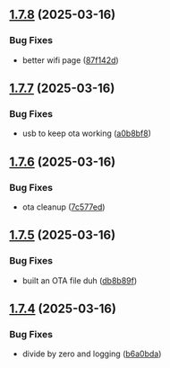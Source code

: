 ## [1.7.8](https://github.com/olipayne/Arduino-Morse-Radio/compare/v1.7.7...v1.7.8) (2025-03-16)


### Bug Fixes

* better wifi page ([87f142d](https://github.com/olipayne/Arduino-Morse-Radio/commit/87f142d0c64923db8abed0d0a228cf6ffdc788fa))



## [1.7.7](https://github.com/olipayne/Arduino-Morse-Radio/compare/v1.7.6...v1.7.7) (2025-03-16)


### Bug Fixes

* usb to keep ota working ([a0b8bf8](https://github.com/olipayne/Arduino-Morse-Radio/commit/a0b8bf80721e67ce1dc3b6313dd5a09ba66d3ede))



## [1.7.6](https://github.com/olipayne/Arduino-Morse-Radio/compare/v1.7.5...v1.7.6) (2025-03-16)


### Bug Fixes

* ota cleanup ([7c577ed](https://github.com/olipayne/Arduino-Morse-Radio/commit/7c577ed604f120984b660d0dcb33485f6f4a6248))



## [1.7.5](https://github.com/olipayne/Arduino-Morse-Radio/compare/v1.7.4...v1.7.5) (2025-03-16)


### Bug Fixes

* built an OTA file duh ([db8b89f](https://github.com/olipayne/Arduino-Morse-Radio/commit/db8b89f1fbca8bf3434b556f0ad8723fe2b994f9))



## [1.7.4](https://github.com/olipayne/Arduino-Morse-Radio/compare/v1.7.3...v1.7.4) (2025-03-16)


### Bug Fixes

* divide by zero and logging ([b6a0bda](https://github.com/olipayne/Arduino-Morse-Radio/commit/b6a0bda272bfe9fd81899c9cd343ce08b355e09b))




